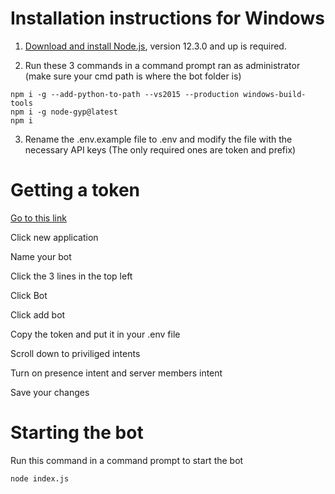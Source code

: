 # Installation instructions for Windows
1. [Download and install Node.js](https://nodejs.org/en/), version 12.3.0 and up is required.

2. Run these 3 commands in a command prompt ran as administrator (make sure your cmd path is where the bot folder is)
```shell
npm i -g --add-python-to-path --vs2015 --production windows-build-tools
npm i -g node-gyp@latest
npm i
```

3. Rename the .env.example file to .env and modify the file with the necessary API keys (The only required ones are token and prefix)

# Getting a token

[Go to this link](https://discord.com/developers/applications)

Click new application

Name your bot

Click the 3 lines in the top left

Click Bot

Click add bot

Copy the token and put it in your .env file

Scroll down to priviliged intents

Turn on presence intent and server members intent

Save your changes

# Starting the bot
Run this command in a command prompt to start the bot
```shell
node index.js
```

